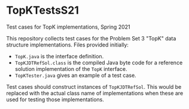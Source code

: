 # TopKTestsS21

Test cases for TopK implementations, Spring 2021

This repository collects test cases for the Problem Set 3 "TopK" data structure implementations.  Files provided initially:

* `TopK.java` is the interface definition.
* `TopKJDTRefSol.class` is the compiled Java byte code for a reference solution implementation of the `TopK` interface.
* `TopKTester.java` gives an example of a test case.

Test cases should construct instances of `TopKJDTRefSol`.  This would be replaced with the actual class name of implementations when these are used for testing those implementations.
